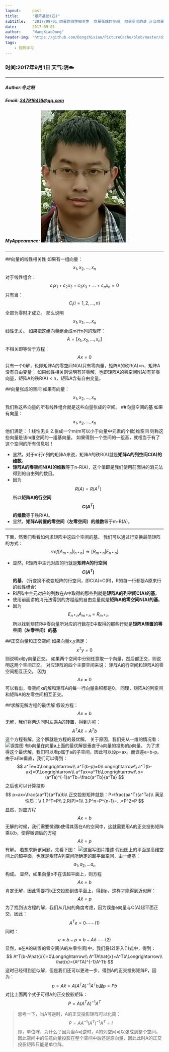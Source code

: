 ```yaml
---
layout:     post
title:      "矩阵基础(四)"
subtitle:   "2017/09/01 向量的线性相关性  向量张成的空间  向量空间的基 正交向量和正交空间 求解无解方程的最优解"
date:       2017-09-01
author:     "WangXiaoDong"
header-img: "https://github.com/Dongzhixiao/PictureCache/blob/master/diaryPic/20170817.jpg?raw=true"
tags:
    - 矩阵学习
---
```



### 时间:2017年9月1日 天气:阴:cloud:
-----
#####   Author:冬之晓
#####   Email: 347916416@qq.com
#####   MyAppearance: ![MyAppearance](https://github.com/Dongzhixiao/PictureCache/raw/master/MyPicture.JPG "我的头像")
----------

##向量的线性相关性
如果有一组向量：
$$
x_1,x_2,...,x_n
$$
对于线性组合：
$$
c_1x_1+c_2x_2+c_3x_3+...+c_nx_n=0
$$
只有当：
$$
C_i(i=1,2,...,n)
$$
全部为零时才成立。
那么说明
$$
x_1,x_2,...,x_n
$$
线性无关。
如果把这组向量组合成m行n列的矩阵：
$$
A=[x_1,x_2,...,x_n]
$$
不相关即等价于方程：
$$
Ax=0
$$
只有一个0解，也即矩阵A的零空间N(A)只有零向量，矩阵A的秩R(A)=n，矩阵A没有自由变量；
如果线性相关则说明有非零解，也即矩阵A的零空间N(A)有非零向量，矩阵A的秩R(A) < n，矩阵A含有自由变量。

##向量张成的空间
如果有向量：
$$
x_1,x_2,...,x_n
$$
我们称这些向量的所有线性组合就是这些向量张成的空间。
##向量空间的基
如果有向量：
$$
x_1,x_2,...,x_n
$$
他们满足：
1.线性无关
2.张成一个m(m可以小于向量中元素的个数)维空间
则称这些向量是该m维空间的一组基向量。
如果得到一个空间的一组基，就相当于有了这个空间的所有信息啦！

- 显然，对于m行n列的矩阵A来说，矩阵A的秩R(A)就是**矩阵A的列空间C(A)的维数**。
- **矩阵A的零空间N(A)的维数**等于n-R(A)，这个值即是我们使用前面讲的消元法得到的自由列的数目。
- 因为$$R(A)=R(A^T)$$所以**矩阵A的行空间$$C(A^T)$$的维数**等于秩R(A)。
- 显然，**矩阵A转置的零空间（左零空间）的维数**等于m-R(A)。

------------------

下面，然我们看看如何求矩阵中这四个空间的基。
我们可以通过行变换最简矩阵的方式：
$$
rref[A_{m*n}|I_{n*n}]\Longrightarrow[R_{m*n}|E_{n*n}]
$$

- 显然，R矩阵中主元对应的行就是**矩阵A的行空间$$C(A^T)$$的基**。（行变换不改变矩阵的行空间，即C(A)=C(R)，R的每一行都是A原来行的线性组合）
- R矩阵中主元对应的列数在A中取得的那些列就是**矩阵A的列空间C(A)的基**。
- 使用前面讲的消元法得到的方程组的自由变量就是**矩阵A的零空间N(A)的基**。
- 因为$$E_{n*n}A_{m*n}=R_{m*n}$$所以找到矩阵R中零向量所对应的行数在E中取得的那些行就是**矩阵A转置的零空间（左零空间）的基**

##正交向量和正交空间
如果向量x,y满足：
$$
x^Ty=0
$$
则说明x和y向量正交。
如果两个空间中分别任意取一个向量，然后都正交，则说明这两个空间正交。
对应矩阵的四个主要空间来说：
矩阵A的行空间和矩阵A的零空间相互正交。
因为
$$
Ax=0
$$
可以看出，零空间x的解和矩阵A的每一行向量乘积都是0。
同理，矩阵A的列空间和矩阵A的左零空间相互正交。

##求解无解方程的最优解
假设方程：
$$
Ax=b
$$
无解，我们将两边同时左乘A的转置，得到方程：
$$
A^TA\hat{x}=A^Tb
$$
这个方程有解。这个解就是方程的最优解。
关于原因，我们先从一维的情况看：
![误差图](http://img.blog.csdn.net/20170902000250692?watermark/2/text/aHR0cDovL2Jsb2cuY3Nkbi5uZXQvcXFfMTk1Mjg5NTM=/font/5a6L5L2T/fontsize/400/fill/I0JBQkFCMA==/dissolve/70/gravity/SouthEast)
有b向量在向量a上面的最优解是垂直于a向量的投影的p向量。
为了求得这个最优解，我们可以看p属于a的子空间，因此可以设p=ax。而误差e=b-p。由于a和e垂直，我们可以得到：
$$
a^Te=0\Longrightarrow\\
a^T(b-p)=0\Longrightarrow\\
a^T(b-ax)=0\Longrightarrow\\
a^Tax=a^Tb\Longrightarrow\\
x=(a^Ta)^{-1}a^Tb=\frac{a^Tb}{a^Ta}
$$
之后也可以计算投影
$$
p=ax=\frac{aa^T}{a^Ta}b\\
正交投影矩阵就是：P=\frac{aa^T}{a^Ta}\\
满足性质：\\
1.P^T=P\\
2.R(P)=1\\
3.P^n=P^{n-1}=...=P^2=P
$$
显然，对应方程
$$
Ax=b
$$
无解的时候，我们需要微调b使得其落在A的空间中，这就需要用A的正交投影矩阵乘以b，使得微调后的方程
$$
A\hat{x}=p
$$
有解。
若想求解该问题，先看下图：
![这里写图片描述](http://img.blog.csdn.net/20170902115331421?watermark/2/text/aHR0cDovL2Jsb2cuY3Nkbi5uZXQvcXFfMTk1Mjg5NTM=/font/5a6L5L2T/fontsize/400/fill/I0JBQkFCMA==/dissolve/70/gravity/SouthEast)
假设图上的平面是高维空间上的超平面，也就是矩阵A列空间所确定的超平面空间，由一组基：
$$
a_1,a_2,...a_n
$$
构成。
显然，如果向量b不在该超平面上，则方程
$$
Ax=b
$$
肯定无解，因此需要将b正交投影到该平面上，得到p，这样才能得到近似解：
$$
A\hat{x}=p
$$
为了找到该方程的解，我们从几何的角度考虑，因为误差e向量与C(A)超平面正交，因此：
$$
A^Te=0\cdots\cdots(1)
$$
同时：
$$
e=b-p=b-A\hat{x}\cdots\cdots(2)
$$
显然，e在A的转置的零空间(A的左零空间)中，我们将(2)带入(1)式中，得到：
$$
A^T(b-A\hat{x})=0\Longrightarrow\\
A^TA\hat{x}=A^Tb\Longrightarrow\\
\hat{x}=(A^TA)^{-1}A^Tb
$$
这时已经得到近似解，但是我们还可以更进一步，得到A的正交投影矩阵P，因为：
$$
p=A\hat{x}=A(A^TA)^{-1}A^Tb且p=Pb
$$
对比上面两个式子可得A的正交投影矩阵：
$$
P=A(A^TA)^{-1}A^T
$$
>思考一下，当A可逆时，A的正交投影矩阵可以化简：$$P=AA^{-1}(A^T)^{-1}A^T=I$$即，单位阵，为什么？因为当A可逆时，A的列空间可以张成到整个空间，因此空间中的任意向量投影在整个空间中后还是原向量，因此此时A的正交投影矩阵只能是单位阵。